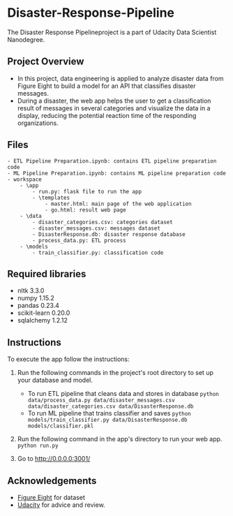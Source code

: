 # Disaster-Response-Pipeline
The Disaster Response Pipelineproject is a part of Udacity Data Scientist Nanodegree. 

## Project Overview
- In this project, data engineering is applied to analyze disaster data from Figure Eight to build a model for an API that classifies disaster messages.
- During a disaster, the web app helps the user to get a classification result of messages in several categories and visualize the data in a display, reducing the potential reaction time of the responding organizations.

## Files
	- ETL Pipeline Preparation.ipynb: contains ETL pipeline preparation code
	- ML Pipeline Preparation.ipynb: contains ML pipeline preparation code
	- workspace
		- \app
			- run.py: flask file to run the app
			- \templates
				- master.html: main page of the web application 
				- go.html: result web page
		- \data
			- disaster_categories.csv: categories dataset
			- disaster_messages.csv: messages dataset
			- DisasterResponse.db: disaster response database
			- process_data.py: ETL process
		- \models
			- train_classifier.py: classification code

## Required libraries
- nltk 3.3.0
- numpy 1.15.2
- pandas 0.23.4
- scikit-learn 0.20.0
- sqlalchemy 1.2.12

## Instructions

To execute the app follow the instructions:
1. Run the following commands in the project's root directory to set up your database and model.

    - To run ETL pipeline that cleans data and stores in database
        `python data/process_data.py data/disaster_messages.csv data/disaster_categories.csv data/DisasterResponse.db`
    - To run ML pipeline that trains classifier and saves
        `python models/train_classifier.py data/DisasterResponse.db models/classifier.pkl`

2. Run the following command in the app's directory to run your web app.
    `python run.py`

3. Go to http://0.0.0.0:3001/

## Acknowledgements
- [Figure Eight](https://www.figure-eight.com/) for dataset
- [Udacity](https://www.udacity.com/) for advice and review.
